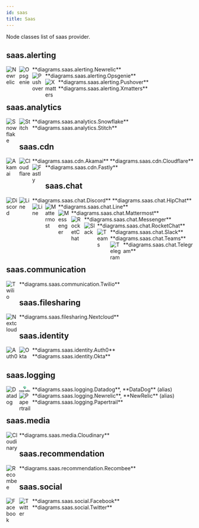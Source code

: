 ```yaml
---
id: saas
title: Saas
---
```


Node classes list of saas provider.

## saas.alerting


<img width="30" src="/img/resources/saas/alerting/newrelic.png" alt="Newrelic" style="float: left; padding-right: 5px;" >
**diagrams.saas.alerting.Newrelic**

<img width="30" src="/img/resources/saas/alerting/opsgenie.png" alt="Opsgenie" style="float: left; padding-right: 5px;" >
**diagrams.saas.alerting.Opsgenie**

<img width="30" src="/img/resources/saas/alerting/pushover.png" alt="Pushover" style="float: left; padding-right: 5px;" >
**diagrams.saas.alerting.Pushover**

<img width="30" src="/img/resources/saas/alerting/xmatters.png" alt="Xmatters" style="float: left; padding-right: 5px;" >
**diagrams.saas.alerting.Xmatters**

## saas.analytics


<img width="30" src="/img/resources/saas/analytics/snowflake.png" alt="Snowflake" style="float: left; padding-right: 5px;" >
**diagrams.saas.analytics.Snowflake**

<img width="30" src="/img/resources/saas/analytics/stitch.png" alt="Stitch" style="float: left; padding-right: 5px;" >
**diagrams.saas.analytics.Stitch**

## saas.cdn


<img width="30" src="/img/resources/saas/cdn/akamai.png" alt="Akamai" style="float: left; padding-right: 5px;" >
**diagrams.saas.cdn.Akamai**

<img width="30" src="/img/resources/saas/cdn/cloudflare.png" alt="Cloudflare" style="float: left; padding-right: 5px;" >
**diagrams.saas.cdn.Cloudflare**

<img width="30" src="/img/resources/saas/cdn/fastly.png" alt="Fastly" style="float: left; padding-right: 5px;" >
**diagrams.saas.cdn.Fastly**

## saas.chat


<img width="30" src="/img/resources/saas/chat/discord.png" alt="Discord" style="float: left; padding-right: 5px;" >
**diagrams.saas.chat.Discord**

<img width="30" src="/img/resources/saas/chat/hip-chat.png" alt="Line" style="float: left; padding-right: 5px;" >
**diagrams.saas.chat.HipChat**

<img width="30" src="/img/resources/saas/chat/line.png" alt="Line" style="float: left; padding-right: 5px;" >
**diagrams.saas.chat.Line**

<img width="30" src="/img/resources/saas/chat/mattermost.png" alt="Mattermost" style="float: left; padding-right: 5px;" >
**diagrams.saas.chat.Mattermost**

<img width="30" src="/img/resources/saas/chat/messenger.png" alt="Messenger" style="float: left; padding-right: 5px;" >
**diagrams.saas.chat.Messenger**

<img width="30" src="/img/resources/saas/chat/rocket-chat.png" alt="RocketChat" style="float: left; padding-right: 5px;" >
**diagrams.saas.chat.RocketChat**

<img width="30" src="/img/resources/saas/chat/slack.png" alt="Slack" style="float: left; padding-right: 5px;" >
**diagrams.saas.chat.Slack**

<img width="30" src="/img/resources/saas/chat/teams.png" alt="Teams" style="float: left; padding-right: 5px;" >
**diagrams.saas.chat.Teams**

<img width="30" src="/img/resources/saas/chat/telegram.png" alt="Telegram" style="float: left; padding-right: 5px;" >
**diagrams.saas.chat.Telegram**

## saas.communication


<img width="30" src="/img/resources/saas/communication/twilio.png" alt="Twilio" style="float: left; padding-right: 5px;" >
**diagrams.saas.communication.Twilio**

## saas.filesharing


<img width="30" src="/img/resources/saas/filesharing/nextcloud.png" alt="Nextcloud" style="float: left; padding-right: 5px;" >
**diagrams.saas.filesharing.Nextcloud**

## saas.identity


<img width="30" src="/img/resources/saas/identity/auth0.png" alt="Auth0" style="float: left; padding-right: 5px;" >
**diagrams.saas.identity.Auth0**

<img width="30" src="/img/resources/saas/identity/okta.png" alt="Okta" style="float: left; padding-right: 5px;" >
**diagrams.saas.identity.Okta**

## saas.logging


<img width="30" src="/img/resources/saas/logging/datadog.png" alt="Datadog" style="float: left; padding-right: 5px;" >
**diagrams.saas.logging.Datadog**, **DataDog** (alias)

<img width="30" src="/img/resources/saas/logging/newrelic.png" alt="Newrelic" style="float: left; padding-right: 5px;" >
**diagrams.saas.logging.Newrelic**, **NewRelic** (alias)

<img width="30" src="/img/resources/saas/logging/papertrail.png" alt="Papertrail" style="float: left; padding-right: 5px;" >
**diagrams.saas.logging.Papertrail**

## saas.media


<img width="30" src="/img/resources/saas/media/cloudinary.png" alt="Cloudinary" style="float: left; padding-right: 5px;" >
**diagrams.saas.media.Cloudinary**

## saas.recommendation


<img width="30" src="/img/resources/saas/recommendation/recombee.png" alt="Recombee" style="float: left; padding-right: 5px;" >
**diagrams.saas.recommendation.Recombee**

## saas.social


<img width="30" src="/img/resources/saas/social/facebook.png" alt="Facebook" style="float: left; padding-right: 5px;" >
**diagrams.saas.social.Facebook**

<img width="30" src="/img/resources/saas/social/twitter.png" alt="Twitter" style="float: left; padding-right: 5px;" >
**diagrams.saas.social.Twitter**

